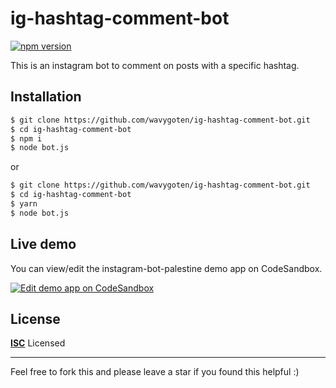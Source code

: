 # ig-hashtag-comment-bot

[![npm version](https://badge.fury.io/js/instagram-bot-palestine.svg)](https://badge.fury.io/js/instagram-bot-palestine)

This is an instagram bot to comment on posts with a specific hashtag.

## Installation

```bash
$ git clone https://github.com/wavygoten/ig-hashtag-comment-bot.git
$ cd ig-hashtag-comment-bot
$ npm i
$ node bot.js
```

or

```bash
$ git clone https://github.com/wavygoten/ig-hashtag-comment-bot.git
$ cd ig-hashtag-comment-bot
$ yarn
$ node bot.js
```

## Live demo

You can view/edit the instagram-bot-palestine demo app on CodeSandbox.

[![Edit demo app on CodeSandbox](https://codesandbox.io/static/img/play-codesandbox.svg)](https://githubbox.com/wavygoten/ig-hashtag-comment-bot.git)

## License

**[ISC](LICENSE)** Licensed

---

Feel free to fork this and please leave a star if you found this helpful :)
